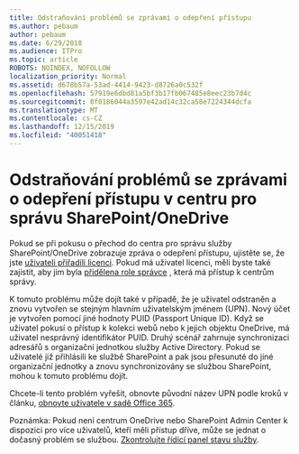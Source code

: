 ```yaml
---
title: Odstraňování problémů se zprávami o odepření přístupu
ms.author: pebaum
author: pebaum
ms.date: 6/29/2018
ms.audience: ITPro
ms.topic: article
ROBOTS: NOINDEX, NOFOLLOW
localization_priority: Normal
ms.assetid: d678b57a-53ad-4414-9423-d8726a0c532f
ms.openlocfilehash: 57919e6dbd81a5bf3b17fb067485e8eec23b7d4c
ms.sourcegitcommit: 0f0186044a3597e42ad14c32ca58e7224344dcfa
ms.translationtype: MT
ms.contentlocale: cs-CZ
ms.lasthandoff: 12/15/2019
ms.locfileid: "40051418"
---
```

# <a name="troubleshoot-access-denied-messages-in-sharepointonedrive-admin-center"></a>Odstraňování problémů se zprávami o odepření přístupu v centru pro správu SharePoint/OneDrive

Pokud se při pokusu o přechod do centra pro správu služby SharePoint/OneDrive zobrazuje zpráva o odepření přístupu, ujistěte se, že jste [uživateli přiřadili licenci](https://docs.microsoft.com/office365/admin/subscriptions-and-billing/assign-licenses-to-users?view=o365-worldwide&amp;tabs=One). Pokud má uživatel licenci, měli byste také zajistit, aby jim byla [přidělena role správce](https://docs.microsoft.com/office365/admin/add-users/about-admin-roles?view=o365-worldwide) , která má přístup k centrům správy.

K tomuto problému může dojít také v případě, že je uživatel odstraněn a znovu vytvořen se stejným hlavním uživatelským jménem (UPN). Nový účet je vytvořen pomocí jiné hodnoty PUID (Passport Unique ID). Když se uživatel pokusí o přístup k kolekci webů nebo k jejich objektu OneDrive, má uživatel nesprávný identifikátor PUID. Druhý scénář zahrnuje synchronizaci adresářů s organizační jednotkou služby Active Directory. Pokud se uživatelé již přihlásili ke službě SharePoint a pak jsou přesunuté do jiné organizační jednotky a znovu synchronizovány se službou SharePoint, mohou k tomuto problému dojít.

Chcete-li tento problém vyřešit, obnovte původní název UPN podle kroků v článku, [obnovte uživatele v sadě Office 365](https://docs.microsoft.com/office365/admin/add-users/restore-user?view=o365-worldwide).

Poznámka: Pokud není centrum OneDrive nebo SharePoint Admin Center k dispozici pro více uživatelů, kteří měli přístup dříve, může se jednat o dočasný problém se službou.  [Zkontrolujte řídicí panel stavu služby](https://portal.office.com/adminportal/home#/servicehealth).


